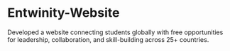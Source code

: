 # Entwinity-Website
Developed a website connecting students globally with free opportunities for leadership, collaboration, and skill-building across 25+ countries.
